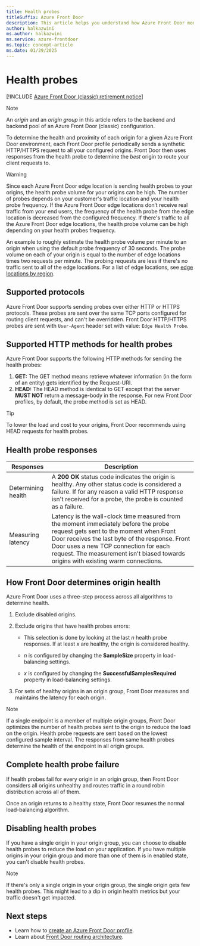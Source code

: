 ```yaml
---
title: Health probes
titleSuffix: Azure Front Door
description: This article helps you understand how Azure Front Door monitors the health of your origins.
author: halkazwini
ms.author: halkazwini
ms.service: azure-frontdoor
ms.topic: concept-article
ms.date: 01/29/2025
---
```


# Health probes

[!INCLUDE [Azure Front Door (classic) retirement notice](../../includes/front-door-classic-retirement.md)]

> [!NOTE]
> An *origin* and an *origin group* in this article refers to the backend and backend pool of an Azure Front Door (classic) configuration.
>

To determine the health and proximity of each origin for a given Azure Front Door environment, each Front Door profile periodically sends a synthetic HTTP/HTTPS request to all your configured origins. Front Door then uses responses from the health probe to determine the *best* origin to route your client requests to. 

> [!WARNING]
> Since each Azure Front Door edge location is sending health probes to your origins, the health probe volume for your origins can be high. The number of probes depends on your customer's traffic location and your health probe frequency. If the Azure Front Door edge locations don’t receive real traffic from your end users, the frequency of the health probe from the edge location is decreased from the configured frequency. If there's traffic to all the Azure Front Door edge locations, the health probe volume can be high depending on your health probes frequency.
>
> An example to roughly estimate the health probe volume per minute to an origin when using the default probe frequency of 30 seconds. The probe volume on each of your origin is equal to the number of edge locations times two requests per minute. The probing requests are less if there's no traffic sent to all of the edge locations. For a list of edge locations, see [edge locations by region](edge-locations-by-region.md).

## Supported protocols

Azure Front Door supports sending probes over either HTTP or HTTPS protocols. These probes are sent over the same TCP ports configured for routing client requests, and can't be overridden. Front Door HTTP/HTTPS probes are sent with `User-Agent` header set with value: `Edge Health Probe`.

## Supported HTTP methods for health probes

Azure Front Door supports the following HTTP methods for sending the health probes:

1. **GET:** The GET method means retrieve whatever information (in the form of an entity) gets identified by the Request-URI.
2. **HEAD:** The HEAD method is identical to GET except that the server **MUST NOT** return a message-body in the response. For new Front Door profiles, by default, the probe method is set as HEAD.

> [!TIP]
> To lower the load and cost to your origins, Front Door recommends using HEAD requests for health probes.

## Health probe responses

| Responses  | Description | 
| ------------- | ------------- |
| Determining health  | A **200 OK** status code indicates the origin is healthy. Any other status code is considered a failure. If for any reason a valid HTTP response isn't received for a probe, the probe is counted as a failure. |
| Measuring latency  | Latency is the wall-clock time measured from the moment immediately before the probe request gets sent to the moment when Front Door receives the last byte of the response. Front Door uses a new TCP connection for each request. The measurement isn't biased towards origins with existing warm connections. |

## How Front Door determines origin health

Azure Front Door uses a three-step process across all algorithms to determine health.

1. Exclude disabled origins.

1. Exclude origins that have health probes errors:

    * This selection is done by looking at the last _n_ health probe responses. If at least _x_ are healthy, the origin is considered healthy.

    * _n_ is configured by changing the **SampleSize** property in load-balancing settings.

    * _x_ is configured by changing the **SuccessfulSamplesRequired** property in load-balancing settings.

1. For sets of healthy origins in an origin group, Front Door measures and maintains the latency for each origin.

> [!NOTE]
> If a single endpoint is a member of multiple origin groups, Front Door optimizes the number of health probes sent to the origin to reduce the load on the origin. Health probe requests are sent based on the lowest configured sample interval. The responses from same health probes determine the health of the endpoint in all origin groups.

## Complete health probe failure

If health probes fail for every origin in an origin group, then Front Door considers all origins unhealthy and routes traffic in a round robin distribution across all of them.

Once an origin returns to a healthy state, Front Door resumes the normal load-balancing algorithm.

## Disabling health probes

If you have a single origin in your origin group, you can choose to disable health probes to reduce the load on your application. If you have multiple origins in your origin group and more than one of them is in enabled state, you can't disable health probes.

> [!NOTE]
> If there's only a single origin in your origin group, the single origin gets few health probes. This might lead to a dip in origin health metrics but your traffic doesn't get impacted.

## Next steps

- Learn how to [create an Azure Front Door profile](create-front-door-portal.md).
- Learn about [Front Door routing architecture](front-door-routing-architecture.md).

